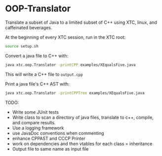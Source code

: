 OOP-Translator
==============
Translate a subset of Java to a limited subset of C++ using XTC, linux, and caffeinated beverages.

At the beginning of every XTC session, run in the XTC root:
```sh
source setup.sh
```

Convert a java file to C++ with:
```sh
java xtc.oop.Translator -printCPP examples/XEqualsFive.java
```
This will write a C++ file to ```output.cpp```

Print a java file's C++ AST with:
```sh
java xtc.oop.Translator -printCPPTree examples/XEqualsFive.java
```

TODO:
* Write some JUnit tests
* Write class to scan a directory of java files, translate to c++, compile, and compare results.
* Use a logging framework
* use JavaDoc conventions when commenting
* enhance CPPAST and CCCP Printer
* work on dependencies and then vtables for each class = inheritance
* Output file to same name as input file

